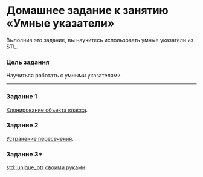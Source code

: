 # Домашнее задание к занятию «Умные указатели»

Выполнив это задание, вы научитесь использовать умные указатели из STL.

### Цель задания

Научиться работать с умными указателями. 

------

### Задание 1

[Клонирование объекта класса](01).

### Задание 2

[Устранение пересечения](02).

### Задание 3*

[std::unique_ptr своими руками](03).



